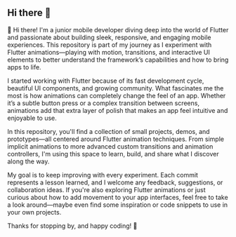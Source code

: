 ## Hi there 👋

👋 Hi there! I'm a junior mobile developer diving deep into the world of Flutter and passionate about building sleek, responsive, and engaging mobile experiences. This repository is part of my journey as I experiment with Flutter animations—playing with motion, transitions, and interactive UI elements to better understand the framework’s capabilities and how to bring apps to life.

I started working with Flutter because of its fast development cycle, beautiful UI components, and growing community. What fascinates me the most is how animations can completely change the feel of an app. Whether it’s a subtle button press or a complex transition between screens, animations add that extra layer of polish that makes an app feel intuitive and enjoyable to use.

In this repository, you'll find a collection of small projects, demos, and prototypes—all centered around Flutter animation techniques. From simple implicit animations to more advanced custom transitions and animation controllers, I'm using this space to learn, build, and share what I discover along the way.

My goal is to keep improving with every experiment. Each commit represents a lesson learned, and I welcome any feedback, suggestions, or collaboration ideas. If you're also exploring Flutter animations or just curious about how to add movement to your app interfaces, feel free to take a look around—maybe even find some inspiration or code snippets to use in your own projects.

Thanks for stopping by, and happy coding! 🚀
